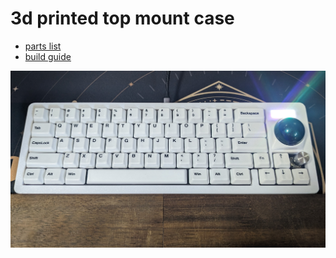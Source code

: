 # 3d printed top mount case
- [parts list](https://github.com/bbrfkr/dynamis-keyboard/blob/main/case/3dp/BOM.md)
- [build guide](https://github.com/bbrfkr/dynamis-keyboard/blob/main/case/3dp/BUILD.md)

![dynamis](https://github.com/bbrfkr/dynamis-keyboard/blob/images/images/3d-printed-dynamis.jpg?raw=true)
